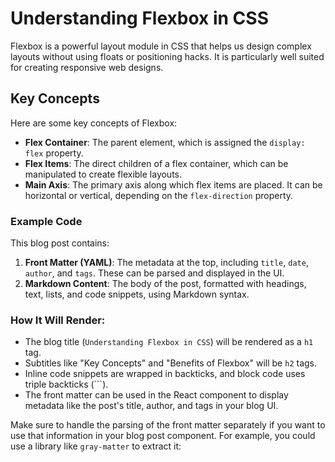 # Understanding Flexbox in CSS

Flexbox is a powerful layout module in CSS that helps us design complex layouts without using floats or positioning hacks. It is particularly well suited for creating responsive web designs.

## Key Concepts

Here are some key concepts of Flexbox:

- **Flex Container**: The parent element, which is assigned the `display: flex` property.
- **Flex Items**: The direct children of a flex container, which can be manipulated to create flexible layouts.
- **Main Axis**: The primary axis along which flex items are placed. It can be horizontal or vertical, depending on the `flex-direction` property.

### Example Code

 This blog post contains:

1. **Front Matter (YAML)**: The metadata at the top, including `title`, `date`, `author`, and `tags`. These can be parsed and displayed in the UI.
2. **Markdown Content**: The body of the post, formatted with headings, text, lists, and code snippets, using Markdown syntax.

### How It Will Render:
- The blog title (`Understanding Flexbox in CSS`) will be rendered as a `h1` tag.
- Subtitles like "Key Concepts" and "Benefits of Flexbox" will be `h2` tags.
- Inline code snippets are wrapped in backticks, and block code uses triple backticks (```).
- The front matter can be used in the React component to display metadata like the post's title, author, and tags in your blog UI.

Make sure to handle the parsing of the front matter separately if you want to use that information in your blog post component. For example, you could use a library like `gray-matter` to extract it:
